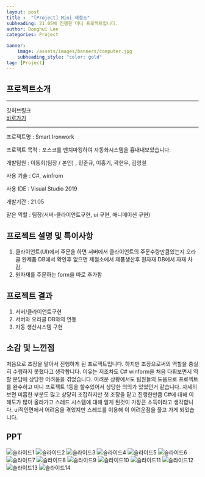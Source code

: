 ```yaml
---
layout: post
title :  "[Project] Mini 제철소"
subheading: 21.05에 진행한 미니 프로젝트입니다.
author: Donghui Lee
categories: Project

banner:
    image: /assets/images/banners/computer.jpg
    subheading_style: "color: gold"
tag: [Project]
---
```

## 프로젝트소개

---
깃허브링크  
[바로가기](https://github.com/bingdul/Project04_Mini-Ironwork-with-MES-System.git)  

---

프로젝트명 : Smart Ironwork

프로젝트 목적 : 포스코를 벤치마킹하여 자동화시스템을 흉내내보았습니다.

개발팀원 : 이동희(팀장 / 본인) , 민준규, 이홍기, 곽현우, 김영철

사용 기술 : C#, winfrom

사용 IDE : Visual Studio 2019

개발기간 : 21.05

맡은 역할 : 팀장(서버-클라이언트구현, ui 구현, 애니메이션 구현)

## 프로젝트 설명 및 특이사항
  1. 클라이언트(UI)에서 주문을 하면 서버에서 클라이언트의 주문수량만큼있는지 오라클 완제품 DB에서 확인후 없으면  제철소에서 제품생산후 원자재 DB에서 자재 차감.
  2. 원자재를 주문하는 form을 따로 추가함

## 프로젝트 결과

  1.  서버/클라이언트구현 
  2. 서버와 오라클 DB와의 연동
  3.  자동 생산시스템 구현

## 소감 및 느낀점
  처음으로 조장을 맡아서 진행하게 된 프로젝트입니다. 하지만 조장으로써의 역할을 충실히 수행하지 못했다고 생각합니다. 이유는 저조차도 C# winform을 처음 다뤄보면서 역할 분담에 상당한 어려움을 겪었습니다.
이려운 상황에서도 팀원들의 도움으로 프로젝트를 완수하고 미니 프로젝트 1등을 할수있어서 상당한 의의가 있었던거 같습니다.
자세히 보면 미흡한 부분도 많고 상당히 조잡하지만 첫 조장을 맡고 진행한만큼 C#에 대해 이해도가 많이 올라가고 스레드 시스템에 대해 알게 된것이 가장큰 소득이라고 생각합니다. ui적인면에서 어려움을 겪었지만 스레드를 이용해 이 어려운점을 풀고 가게 되었습니다.

## PPT

![슬라이드1](https://user-images.githubusercontent.com/59175200/171166623-3dea4b89-8cee-466f-853d-1fb76c243362.PNG)
![슬라이드2](https://user-images.githubusercontent.com/59175200/171166630-e32dee37-e2f9-4d30-a791-f6940844d834.PNG)
![슬라이드3](https://user-images.githubusercontent.com/59175200/171166631-6b785ab3-fd09-42ee-a07f-1d45811f8c37.PNG)
![슬라이드4](https://user-images.githubusercontent.com/59175200/171166632-1ca40507-fc99-4399-b8b2-c9b312b3734d.PNG)
![슬라이드5](https://user-images.githubusercontent.com/59175200/171166636-410c1841-58cf-4128-a115-bd0565461eed.PNG)
![슬라이드6](https://user-images.githubusercontent.com/59175200/171166638-01ceb2ce-aea3-480e-a330-a19db40d82b0.PNG)
![슬라이드7](https://user-images.githubusercontent.com/59175200/171166642-ac88c66f-0a27-481a-b626-f47ae57359b4.PNG)
![슬라이드8](https://user-images.githubusercontent.com/59175200/171166644-16cd2b86-0527-4955-905a-13e0b6a0ab0f.PNG)
![슬라이드9](https://user-images.githubusercontent.com/59175200/171166646-90e81441-8f2d-427a-8fa7-a38a76bcdbb6.PNG)
![슬라이드10](https://user-images.githubusercontent.com/59175200/171166648-2eb8afaa-8c1d-4169-ae53-2e47e9b7f2cf.PNG)
![슬라이드11](https://user-images.githubusercontent.com/59175200/171166650-5bf1e266-eee2-4133-a9c7-e17527df07e4.PNG)
![슬라이드12](https://user-images.githubusercontent.com/59175200/171166653-39edc62f-8266-46ed-9856-bbb01157c529.PNG)
![슬라이드13](https://user-images.githubusercontent.com/59175200/171166656-6fff9873-aee8-4c45-941a-03faa5a20688.PNG)
![슬라이드14](https://user-images.githubusercontent.com/59175200/171166660-2d795b5d-3c77-429f-a722-885809deb6a9.PNG)
